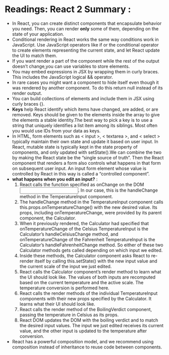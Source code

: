 # Readings: React 2 Summary :
* In React, you can create distinct components that encapsulate behavior you need. Then, you can render **only** some of them, depending on the state of your application.
* Conditional rendering in React works the same way conditions work in JavaScript. Use JavaScript operators like if or the conditional operator to create elements representing the current state, and let React update the UI to match them.
* If you want render a part of the component while the rest of the output doesn’t change,you can use variables to store elements.
* You may embed expressions in JSX by wrapping them in curly braces. This includes the JavaScript logical && operator. 
* In rare cases you might want a component to hide itself even though it was rendered by another component. To do this return null instead of its render output.
* You can build collections of elements and include them in JSX using curly braces {}.
* **Keys** help React identify which items have changed, are added, or are removed. Keys should be given to the elements inside the array to give the elements a stable identity.The best way to pick a key is to use a string that uniquely identifies a list item among its siblings. Most often you would use IDs from your data as keys.
* In HTML, form elements such as < input >, < textarea >, and < select > typically maintain their own state and update it based on user input. In React, mutable state is typically kept in the state property of components, and only updated with setState().We can combine the two by making the React state be the “single source of truth”. Then the React component that renders a form also controls what happens in that form on subsequent user input. An input form element whose value is controlled by React in this way is called a “controlled component”.
* **what happens when you edit an input?** :
  1.  React calls the function specified as onChange on the DOM <input>. In our case, this is the handleChange method in the TemperatureInput component.
  2. The handleChange method in the TemperatureInput component calls this.props.onTemperatureChange() with the new desired value. Its props, including onTemperatureChange, were provided by its parent component, the Calculator.
  3. When it previously rendered, the Calculator had specified that onTemperatureChange of the Celsius TemperatureInput is the Calculator’s handleCelsiusChange method, and onTemperatureChange of the Fahrenheit TemperatureInput is the Calculator’s handleFahrenheitChange method. So either of these two Calculator methods gets called depending on which input we edited.
  4. Inside these methods, the Calculator component asks React to re-render itself by calling this.setState() with the new input value and the current scale of the input we just edited.
  5. React calls the Calculator component’s render method to learn what the UI should look like. The values of both inputs are recomputed based on the current temperature and the active scale. The temperature conversion is performed here.
  6. React calls the render methods of the individual TemperatureInput components with their new props specified by the Calculator. It learns what their UI should look like.
  7. React calls the render method of the BoilingVerdict component, passing the temperature in Celsius as its props.
  8. React DOM updates the DOM with the boiling verdict and to match the desired input values. The input we just edited receives its current value, and the other input is updated to the temperature after conversion.
* React has a powerful composition model, and we recommend using composition instead of inheritance to reuse code between components.
